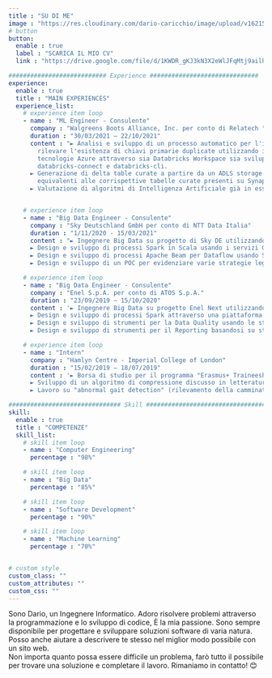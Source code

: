 ```yaml
---
title : "SU DI ME"
image : "https://res.cloudinary.com/dario-caricchio/image/upload/v1621548143/backgrounds/portrait_dlnmps.jpg" # "images/backgrounds/portrait.jpg"
# button
button:
  enable : true
  label : "SCARICA IL MIO CV"
  link : "https://drive.google.com/file/d/1KWDR_gKJ3kN3X2eWlJFqMtj9ailhrwsP/view?usp=sharing"

########################### Experience ##############################
experience:
  enable : true
  title : "MAIN EXPERIENCES"
  experience_list:
    # experience item loop
    - name : "ML Engineer - Consulente"
      company : "Walgreens Boots Alliance, Inc. per conto di Relatech "
      duration : "30/03/2021 – 22/10/2021"
      content : "► Analisi e sviluppo di un processo automatico per l'individuazione di inconsistenze dello schema e per
        rilevare l'esistenza di chiavi primarie duplicate utilizzando il linguaggio Python e PySpark e in generale le
        tecnologie Azure attraverso sia Databricks Workspace sia sviluppando in ambiente locale attraverso
        databricks-connect e databricks-cli.
      ► Generazione di delta table curate a partire da un ADLS storage account curato; le tabelle finali sono
        equivalenti alle corrispettive tabelle curate presenti su Synapse (ADW).
      ► Valutazione di algoritmi di Intelligenza Artificiale già in essere."


    # experience item loop
    - name : "Big Data Engineer - Consulente"
      company : "Sky Deutschland GmbH per conto di NTT Data Italia"
      duration : "1/11/2020 - 15/03/2021"
      content : "► Ingegnere Big Data su progetto di Sky DE utilizzando Scala e Java come linguaggi di programmazione e Google Cloud Platform.
      ► Design e sviluppo di processi Spark in Scala usando i servizi GCP come Google Cloud Storage, Pub/Sub, Google DLP ed altri.
      ► Design e sviluppo di processi Apache Beam per Dataflow usando SCIO, una libreria di Beam in Scala, Kafka e tecnologie GCS per l'elaborazione dei dati all'interno dell'ingestion layer in contesti sia batch che streaming.
      ► Design e sviluppo di un POC per evidenziare varie strategie legate alla sicurezza dei precessi Dataflow attraverso Google KMS, DLP e la libreria crittografica Google Tink."

    # experience item loop
    - name : "Big Data Engineer - Consulente"
      company : "Enel S.p.A. per conto di ATOS S.p.A."
      duration : "23/09/2019 – 15/10/2020"
      content : '► Ingegnere Big Data su progetto Enel Next utilizzando Scala e Java come linguaggi di programmazione e ambiente Hadoop Cloudera.
      ► Design e sviluppo di processi Spark attraverso una piattaforma Scala proprietaria costruita al di sopra dello Spark core.
      ► Design e sviluppo di strumenti per la Data Quality usando le standard Spark Core API (spark 2.4.5 e Scala 2.11.12).
      ► Design e sviluppo di strumenti per il Reporting basandosi su strumenti quali HIVE, Impala, file Parquet/ORC/Avro su S3 e HDFS al fine di ottenere la materializzazione dei dataset, Data Visualization e CSV/Excel file export.'

    # experience item loop
    - name : "Intern"
      company : "Hamlyn Centre - Imperial College of London"
      duration : "15/02/2019 – 18/07/2019"
      content : '► Borsa di studio per il programma "Erasmus+ Traineeship BET for jobs".
      ► Sviluppo di un algoritmo di compressione discusso in letteratura per sensori ECG con linguaggio di programmazione C.
      ► Lavoro su "abnormal gait detection" (rilevamento della camminata anomala) usando il linguaggio di programmazione Python e relative librerie, combinando algoritmi di machine learning con metodologie per il pre-processing, feature extraction, dataset creation, data visualization, discrete wavelet transformation e classificazione.'

############################### Skill #################################
skill:
  enable : true
  title : "COMPETENZE"
  skill_list:
    # skill item loop
    - name : "Computer Engineering"
      percentage : "98%"

    # skill item loop
    - name : "Big Data"
      percentage : "85%"

    # skill item loop
    - name : "Software Development"
      percentage : "90%"

    # skill item loop
    - name : "Machine Learning"
      percentage : "70%"


# custom style
custom_class: ""
custom_attributes: ""
custom_css: ""
---
```


Sono Dario, un Ingegnere Informatico. Adoro risolvere problemi attraverso la programmazione e lo sviluppo di codice, È la mia passione. Sono sempre disponibile per progettare e sviluppare soluzioni software di varia natura. Posso anche aiutare a descrivere te stesso nel miglior modo possibile con un sito web.<br>Non importa quanto possa essere difficile un problema, farò tutto il possibile per trovare una soluzione e completare il lavoro. Rimaniamo in contatto! 😊
